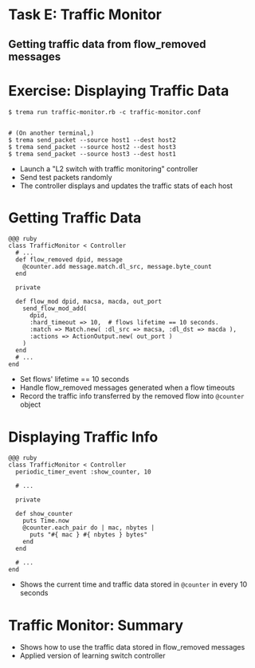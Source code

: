 <!SLIDE small>
# Task E: Traffic Monitor ######################################################

## Getting traffic data from flow_removed messages


<!SLIDE smaller>
# Exercise: Displaying Traffic Data ############################################

	$ trema run traffic-monitor.rb -c traffic-monitor.conf


	# (On another terminal,)
	$ trema send_packet --source host1 --dest host2
	$ trema send_packet --source host2 --dest host3
	$ trema send_packet --source host3 --dest host1

* Launch a "L2 switch with traffic monitoring" controller
* Send test packets randomly
* The controller displays and updates the traffic stats of each host


<!SLIDE smaller>
# Getting Traffic Data #########################################################

	@@@ ruby
	class TrafficMonitor < Controller
	  # ...
	  def flow_removed dpid, message
	    @counter.add message.match.dl_src, message.byte_count
	  end
	      
	  private
	      
	  def flow_mod dpid, macsa, macda, out_port
	    send_flow_mod_add(
	      dpid,
	      :hard_timeout => 10,  # flows lifetime == 10 seconds.
	      :match => Match.new( :dl_src => macsa, :dl_dst => macda ),
	      :actions => ActionOutput.new( out_port )
	    )
	  end
	  # ...
	end


* Set flows' lifetime == 10 seconds
* Handle flow\_removed messages generated when a flow timeouts
* Record the traffic info transferred by the removed flow into `@counter` object


<!SLIDE smaller>
# Displaying Traffic Info ######################################################

	@@@ ruby
	class TrafficMonitor < Controller
	  periodic_timer_event :show_counter, 10
	
	  # ...
	
	  private
	
	  def show_counter
	    puts Time.now
	    @counter.each_pair do | mac, nbytes |
	      puts "#{ mac } #{ nbytes } bytes"
	    end
	  end
	
	  # ...
	end

* Shows the current time and traffic data stored in `@counter` in every 10 seconds


<!SLIDE small>
# Traffic Monitor: Summary #####################################################

* Shows how to use the traffic data stored in flow_removed messages
* Applied version of learning switch controller
